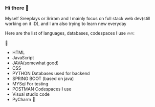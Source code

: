 ### Hi there 👋
Myself Sreeplays or Sriram and I mainly focus on full stack web dev(still working on it :D), and I am also trying to learn new everyday

Here are the list of languages, databases, codespaces I use 🔥🔥:

🕺
- HTML
- JavaScript
- JAVA(somewhat good)
- CSS
- PYTHON
Databases used for backend 
- SPRING BOOT (based on java)
- MYSql
For testing
- POSTMAN
Codespaces I use 
- Visual studio code
- PyCharm
🕺
